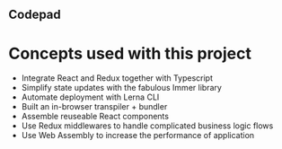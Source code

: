 ## Codepad

# Concepts used with this project

- Integrate React and Redux together with Typescript
- Simplify state updates with the fabulous Immer library
- Automate deployment with Lerna CLI
- Built an in-browser transpiler + bundler
- Assemble reuseable React components
- Use Redux middlewares to handle complicated business logic flows
- Use Web Assembly to increase the performance of application
